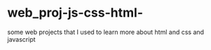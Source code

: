 # web_proj-js-css-html-
some web projects that I used to learn more about html and css and javascript
